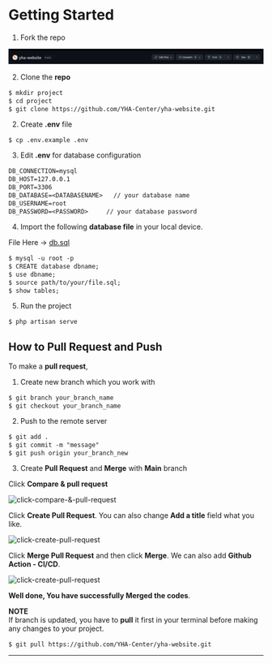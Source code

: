 # Getting Started

1. Fork the repo

![click-fork-button](../public/image/guide/click-fork-button.jpg)

2. Clone the **repo**

```shell
$ mkdir project
$ cd project
$ git clone https://github.com/YHA-Center/yha-website.git
```

2. Create **.env** file

```shell
$ cp .env.example .env
```

3. Edit **.env** for database configuration

```env
DB_CONNECTION=mysql
DB_HOST=127.0.0.1
DB_PORT=3306
DB_DATABASE=<DATABASENAME>   // your database name
DB_USERNAME=root
DB_PASSWORD=<PASSWORD>     // your database password
```
4. Import the following **database file** in your local device.

File Here -> [db.sql](https://github.com/YHA-Center/yha-website/db.sql)

```shell
$ mysql -u root -p
$ CREATE database dbname;
$ use dbname;
$ source path/to/your/file.sql;
$ show tables;
```

5. Run the project

```shell
$ php artisan serve
```

## How to Pull Request and Push

To make a **pull request**, 

1. Create new branch which you work with

```shell
$ git branch your_branch_name
$ git checkout your_branch_name
```

2. Push to the remote server

```shell
$ git add .
$ git commit -m "message"
$ git push origin your_branch_new
```

3. Create **Pull Request** and **Merge** with **Main** branch

Click **Compare & pull request**

![click-compare-&-pull-request](../public/image/guide/click-pull-request.jpg)

Click **Create Pull Request**. You can also change **Add a title** field what you like.

![click-create-pull-request](../public/image/guide/click-pull-request-btn.jpg)

Click **Merge Pull Request** and then click **Merge**. We can also add **Github Action - CI/CD**.

![click-create-pull-request](../public/image/guide/click-merge-pull-request.jpg)

**Well done, You have successfully Merged the codes**.

**NOTE**   
If branch is updated, you have to **pull** it first in your terminal before making any changes to your project.

```shell
$ git pull https://github.com/YHA-Center/yha-website.git
```
---